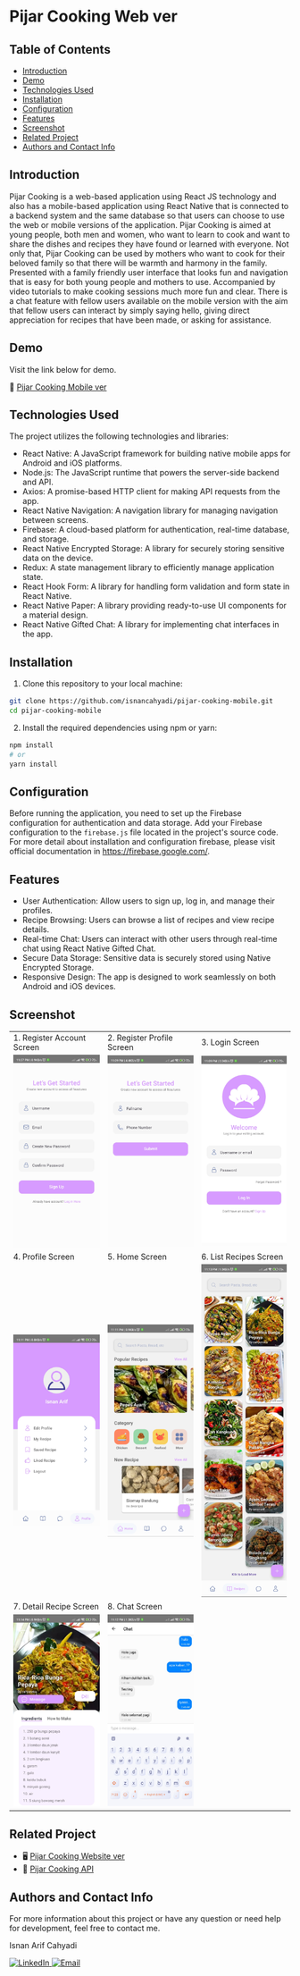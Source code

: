 # Pijar Cooking Web ver

## Table of Contents

- [Introduction](#introduction)
- [Demo](#demo)
- [Technologies Used](#technologies-used)
- [Installation](#installation)
- [Configuration](#configuration)
- [Features](#features)
- [Screenshot](#screenshot)
- [Related Project](#related-project)
- [Authors and Contact Info](#authors-and-contact-info)

## Introduction

Pijar Cooking is a web-based application using React JS technology and also has a mobile-based application using React Native that is connected to a backend system and the same database so that users can choose to use the web or mobile versions of the application. Pijar Cooking is aimed at young people, both men and women, who want to learn to cook and want to share the dishes and recipes they have found or learned with everyone. Not only that, Pijar Cooking can be used by mothers who want to cook for their beloved family so that there will be warmth and harmony in the family. Presented with a family friendly user interface that looks fun and navigation that is easy for both young people and mothers to use. Accompanied by video tutorials to make cooking sessions much more fun and clear. There is a chat feature with fellow users available on the mobile version with the aim that fellow users can interact by simply saying hello, giving direct appreciation for recipes that have been made, or asking for assistance.

## Demo

Visit the link below for demo.

:iphone: [Pijar Cooking Mobile ver](https://github.com/isnancahyadi/pijar-cooking-mobile/releases/tag/v1.0.0)

## Technologies Used

The project utilizes the following technologies and libraries:

- React Native: A JavaScript framework for building native mobile apps for Android and iOS platforms.
- Node.js: The JavaScript runtime that powers the server-side backend and API.
- Axios: A promise-based HTTP client for making API requests from the app.
- React Native Navigation: A navigation library for managing navigation between screens.
- Firebase: A cloud-based platform for authentication, real-time database, and storage.
- React Native Encrypted Storage: A library for securely storing sensitive data on the device.
- Redux: A state management library to efficiently manage application state.
- React Hook Form: A library for handling form validation and form state in React Native.
- React Native Paper: A library providing ready-to-use UI components for a material design.
- React Native Gifted Chat: A library for implementing chat interfaces in the app.

## Installation

1. Clone this repository to your local machine:

```bash
git clone https://github.com/isnancahyadi/pijar-cooking-mobile.git
cd pijar-cooking-mobile
```

2. Install the required dependencies using npm or yarn:

```bash
npm install
# or
yarn install
```

## Configuration

Before running the application, you need to set up the Firebase configuration for authentication and data storage. Add your Firebase configuration to the `firebase.js` file located in the project's source code. For more detail about installation and configuration firebase, please visit official documentation in https://firebase.google.com/.

## Features

- User Authentication: Allow users to sign up, log in, and manage their profiles.
- Recipe Browsing: Users can browse a list of recipes and view recipe details.
- Real-time Chat: Users can interact with other users through real-time chat using React Native Gifted Chat.
- Secure Data Storage: Sensitive data is securely stored using Native Encrypted Storage.
- Responsive Design: The app is designed to work seamlessly on both Android and iOS devices.

## Screenshot

<table>
    <tr>
        <td>1. Register Account Screen</td>
        <td>2. Register Profile Screen</td>
        <td>3. Login Screen</td>
    </tr>
    <tr>
        <td>
            <img width="350px" src="./documentation/registeraccount.jpg" border="0" alt="Register Account" />
        </td>
        <td>
            <img width="350px" src="./documentation/registerprofile.jpg" border="0"  alt="Register Profile" />
        </td>
        <td>
            <img width="350px" src="./documentation/login.jpg" border="0"  alt="Login" />
        </td>
    </tr>
    <tr>
        <td>4. Profile Screen</td>
        <td>5. Home Screen</td>
        <td>6. List Recipes Screen</td>
    </tr>
    <tr>
        <td>
            <img width="350px" src="./documentation/profile.jpg" border="0" alt="Profile" />
        </td>
        <td>
            <img width="350px" src="./documentation/home.jpg" border="0"  alt="Home" />
        </td>
        <td>
            <img width="350px" src="./documentation/listrecipe.jpg" border="0"  alt="List Recipe" />
        </td>
    </tr>
    <tr>
        <td>7. Detail Recipe Screen</td>
        <td>8. Chat Screen</td>
    </tr>
    <tr>
        <td>
            <img width="350px" src="./documentation/detailrecipe.jpg" border="0" alt="Detail Recipe" />
        </td>
        <td>
            <img width="350px" src="./documentation/chat.jpg" border="0"  alt="Chat" />
        </td>
    </tr>
</table>

## Related Project

- :desktop_computer: [Pijar Cooking Website ver](https://github.com/isnancahyadi/pijar-cooking-web-v3)
- :link: [Pijar Cooking API](https://github.com/isnancahyadi/pijar-cooking-api-v2)

## Authors and Contact Info

For more information about this project or have any question or need help for development, feel free to contact me.

Isnan Arif Cahyadi

<div id="badges">
  <a href="https://www.linkedin.com/in/isnanarifcahyadi/">
    <img src="https://img.shields.io/badge/LinkedIn-blue?style=for-the-badge&logo=linkedin&logoColor=white" alt="LinkedIn"/>
  </a>
  <a href="mailto:isnan.arifc@gmail.com">
    <img src="https://img.shields.io/badge/GMail-red?style=for-the-badge&logo=gmail&logoColor=white" alt="Email"/>
  </a>
</div>
